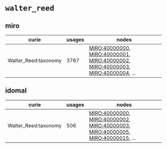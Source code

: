 # `walter_reed`

## miro

| curie                |   usages | nodes                                                                                                                                                                                                                                                                                                                          |
|----------------------|----------|--------------------------------------------------------------------------------------------------------------------------------------------------------------------------------------------------------------------------------------------------------------------------------------------------------------------------------|
| Walter_Reed:taxonomy |     3767 | [MIRO:40000000](http://purl.obolibrary.org/obo/MIRO_40000000), [MIRO:40000001](http://purl.obolibrary.org/obo/MIRO_40000001), [MIRO:40000002](http://purl.obolibrary.org/obo/MIRO_40000002), [MIRO:40000003](http://purl.obolibrary.org/obo/MIRO_40000003), [MIRO:40000004](http://purl.obolibrary.org/obo/MIRO_40000004), ... |

## idomal

| curie                |   usages | nodes                                                                                                                                                                                                                                                                                                                          |
|----------------------|----------|--------------------------------------------------------------------------------------------------------------------------------------------------------------------------------------------------------------------------------------------------------------------------------------------------------------------------------|
| Walter_Reed:taxonomy |      506 | [MIRO:40000000](http://purl.obolibrary.org/obo/MIRO_40000000), [MIRO:40000002](http://purl.obolibrary.org/obo/MIRO_40000002), [MIRO:40000003](http://purl.obolibrary.org/obo/MIRO_40000003), [MIRO:40000005](http://purl.obolibrary.org/obo/MIRO_40000005), [MIRO:40000015](http://purl.obolibrary.org/obo/MIRO_40000015), ... |

